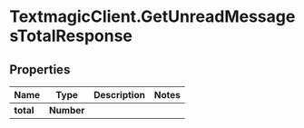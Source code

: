 # TextmagicClient.GetUnreadMessagesTotalResponse

## Properties
Name | Type | Description | Notes
------------ | ------------- | ------------- | -------------
**total** | **Number** |  | 


